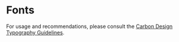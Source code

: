 # Fonts

For usage and recommendations, please consult the [Carbon Design Typography Guidelines](https://www.carbondesignsystem.com/guidelines/typography/overview).
